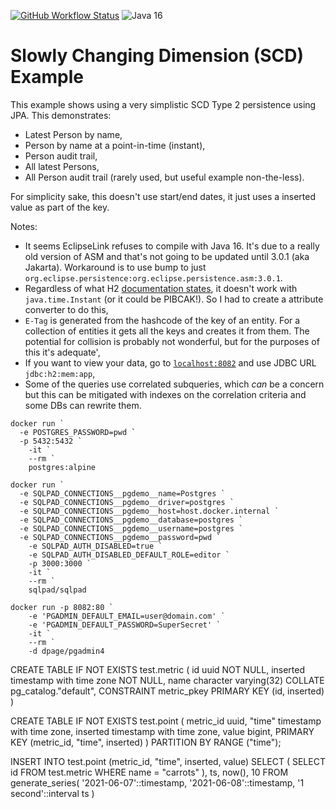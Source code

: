 [![GitHub Workflow Status](https://img.shields.io/github/workflow/status/dansiviter/scd-example/Build?style=flat-square)](https://github.com/dansiviter/scd-example/actions/workflows/build.yaml) ![Java 16](https://img.shields.io/badge/-Java%2016-informational?style=flat-square)

# Slowly Changing Dimension (SCD) Example #

This example shows using a very simplistic SCD Type 2 persistence using JPA. This demonstrates:
* Latest Person by name,
* Person by name at a point-in-time (instant),
* Person audit trail,
* All latest Persons,
* All Person audit trail (rarely used, but useful example non-the-less).

For simplicity sake, this doesn't use start/end dates, it just uses a inserted value as part of the key.

Notes:
* It seems EclipseLink refuses to compile with Java 16. It's due to a really old version of ASM and that's not going to be updated until 3.0.1 (aka Jakarta). Workaround is to use bump to just `org.eclipse.persistence:org.eclipse.persistence.asm:3.0.1`.
* Regardless of what H2 [documentation states](http://www.h2database.com/html/datatypes.html#timestamp_with_time_zone_type), it doesn't work with `java.time.Instant` (or it could be PIBCAK!). So I had to create a attribute converter to do this,
* `E-Tag` is generated from the hashcode of the key of an entity. For a collection of entities it gets all the keys and creates it from them. The potential for collision is probably not wonderful, but for the purposes of this it's adequate',
* If you want to view your data, go to [`localhost:8082`](http://localhost:8082) and use JDBC URL `jdbc:h2:mem:app`,
* Some of the queries use correlated subqueries, which _can_ be a concern but this can be mitigated with indexes on the correlation criteria and some DBs can rewrite them.


```
docker run `
  -e POSTGRES_PASSWORD=pwd `
  -p 5432:5432 `
	-it `
	--rm `
	postgres:alpine
```


```
docker run `
  -e SQLPAD_CONNECTIONS__pgdemo__name=Postgres `
  -e SQLPAD_CONNECTIONS__pgdemo__driver=postgres `
  -e SQLPAD_CONNECTIONS__pgdemo__host=host.docker.internal `
  -e SQLPAD_CONNECTIONS__pgdemo__database=postgres `
  -e SQLPAD_CONNECTIONS__pgdemo__username=postgres `
  -e SQLPAD_CONNECTIONS__pgdemo__password=pwd `
	-e SQLPAD_AUTH_DISABLED=true `
	-e SQLPAD_AUTH_DISABLED_DEFAULT_ROLE=editor `
	-p 3000:3000 `
	-it `
	--rm `
	sqlpad/sqlpad
```

```
docker run -p 8082:80 `
	-e 'PGADMIN_DEFAULT_EMAIL=user@domain.com' `
	-e 'PGADMIN_DEFAULT_PASSWORD=SuperSecret' `
	-it `
	--rm `
	-d dpage/pgadmin4
```


CREATE TABLE IF NOT EXISTS test.metric
(
    id uuid NOT NULL,
    inserted timestamp with time zone NOT NULL,
    name character varying(32) COLLATE pg_catalog."default",
    CONSTRAINT metric_pkey PRIMARY KEY (id, inserted)
)

CREATE TABLE IF NOT EXISTS test.point
(
    metric_id uuid,
    "time" timestamp with time zone,
    inserted timestamp with time zone,
    value bigint,
    PRIMARY KEY (metric_id, "time", inserted)
) PARTITION BY RANGE ("time");


INSERT INTO test.point (metric_id, "time", inserted, value)
    SELECT (
      SELECT id FROM test.metric WHERE name = "carrots"
    ), ts, now(), 10
    FROM generate_series(
      '2021-06-07'::timestamp,
      '2021-06-08'::timestamp,
      '1 second'::interval ts
    )
